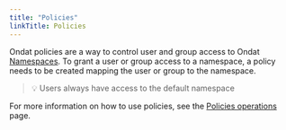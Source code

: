```yaml
---
title: "Policies"
linkTitle: Policies
---
```


Ondat policies are a way to control user and group access to Ondat
[Namespaces](/docs/concepts/namespaces). To grant a user or group
access to a namespace, a policy needs to be created mapping the user or group
to the namespace.

> 💡 Users always have access to the default namespace

For more information on how to use policies, see the
[Policies operations](/docs/operations/policies) page.
